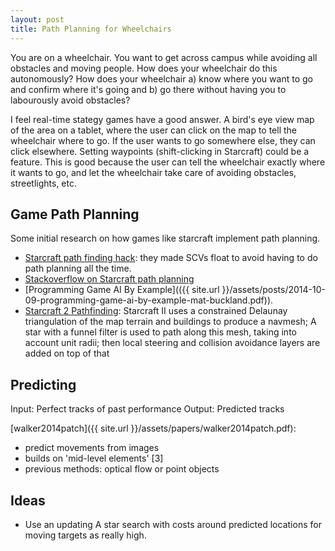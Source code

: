 ```yaml
---
layout: post
title: Path Planning for Wheelchairs
---
```


You are on a wheelchair. You want to get across campus while avoiding all
obstacles and moving people. How does your wheelchair do this autonomously? How
does your wheelchair a) know where you want to go and confirm where it's going
and b) go there without having you to labourously avoid obstacles?

I feel real-time stategy games have a good answer. A bird's eye view map of the
area on a tablet, where the user can click on the map to tell the wheelchair
where to go. If the user wants to go somewhere else, they can click elsewhere.
Setting waypoints (shift-clicking in Starcraft) could be a feature. This is good
because the user can tell the wheelchair exactly where it wants to go, and let
the wheelchair take care of avoiding obstacles, streetlights, etc.


## Game Path Planning
Some initial research on how games like starcraft implement path planning.

- [Starcraft path finding hack](http://www.codeofhonor.com/blog/the-starcraft-path-finding-hack): they
  made SCVs float to avoid having to do path planning all the time.
- [Stackoverflow on Starcraft path planning](http://gamedev.stackexchange.com/questions/62881/how-to-do-starcraft-pathfinding)
- [Programming Game AI By Example](({{ site.url }}/assets/posts/2014-10-09-programming-game-ai-by-example-mat-buckland.pdf)).
- [Starcraft 2 Pathfinding](http://www.gamedev.net/topic/648438-how-to-do-starcraft-2-pathfinding/):
  Starcraft II uses a constrained Delaunay triangulation of the map terrain and
  buildings to produce a navmesh; A star with a funnel filter is used to path along
  this mesh, taking into account unit radii; then local steering and collision
  avoidance layers are added on top of that


## Predicting

Input: Perfect tracks of past performance
Output: Predicted tracks

[walker2014patch]({{ site.url }}/assets/papers/walker2014patch.pdf):

- predict movements from images
- builds on 'mid-level elements' [3]
- previous methods: optical flow or point objects


## Ideas

- Use an updating A star search with costs around predicted locations for moving
  targets as really high.


